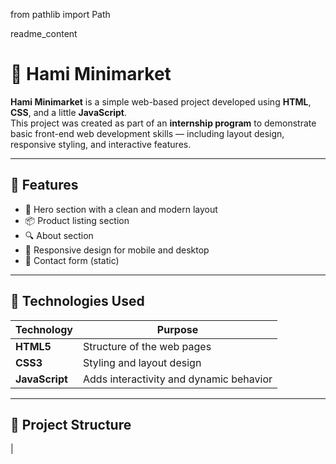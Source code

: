 ﻿from pathlib import Path

readme_content 
# 🛒 Hami Minimarket

**Hami Minimarket** is a simple web-based project developed using **HTML**, **CSS**, and a little **JavaScript**.  
This project was created as part of an **internship program** to demonstrate basic front-end web development skills — including layout design, responsive styling, and interactive features.

---

## 🌟 Features

- 🏪 Hero section with a clean and modern layout  
- 📦 Product listing section  
- 🔍 About section   
- 📱 Responsive design for mobile and desktop  
- 💬 Contact form (static)  

---

## 🧰 Technologies Used

| Technology | Purpose |
|-------------|----------|
| **HTML5** | Structure of the web pages |
| **CSS3** | Styling and layout design |
| **JavaScript** | Adds interactivity and dynamic behavior |

---

## 📁 Project Structure
|



